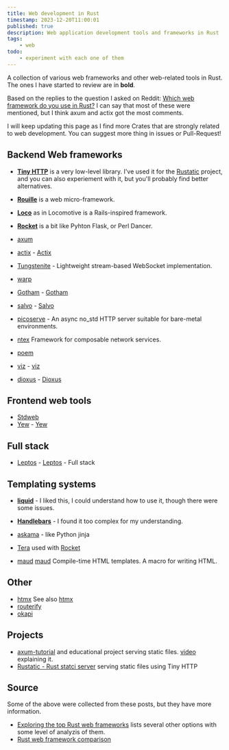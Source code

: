 ```yaml
---
title: Web development in Rust
timestamp: 2023-12-20T11:00:01
published: true
description: Web application development tools and frameworks in Rust
tags:
    - web
todo:
    - experiment with each one of them
---
```


A collection of various web frameworks and other web-related tools in Rust.  The ones I have started to review are in **bold**.

Based on the replies to the question I asked on Reddit: [Which web framework do you use in Rust?](https://www.reddit.com/r/rust/comments/18ogwtl/which_web_framework_do_you_use_in_rust/)
I can say that most of these were mentioned, but I think axum and actix got the most comments.

I will keep updating this page as I find more Crates that are strongly related to web development. You can suggest more thing in issues or Pull-Request!

## Backend Web frameworks

* **[Tiny HTTP](/tiny-http)** is a very low-level library. I've used it for the [Rustatic](https://rustatic.code-maven.com/) project, and you can also experiement with it, but you'll probably find better alternatives.
* **[Rouille](/rouille)** is a web micro-framework.
* **[Loco](/loco)** as in Locomotive is a Rails-inspired framework.
* **[Rocket](/rocket)** is a bit like Pyhton Flask, or Perl Dancer.

* [axum](https://crates.io/crates/axum)
* [actix](https://crates.io/crates/actix-web) - [Actix](https://actix.rs/)
* [Tungstenite](https://crates.io/crates/tungstenite) - Lightweight stream-based WebSocket implementation.
* [warp](https://crates.io/crates/warp)
* [Gotham](https://crates.io/crates/gotham) - [Gotham](https://gotham.rs/)
* [salvo](https://crates.io/crates/salvo) - [Salvo](https://salvo.rs/)
* [picoserve](https://crates.io/crates/picoserve) - An async no_std HTTP server suitable for bare-metal environments.
* [ntex](https://crates.io/crates/ntex) Framework for composable network services.
* [poem](https://crates.io/crates/poem)
* [viz](https://crates.io/crates/viz) - [viz](https://viz.rs/)
* [dioxus](https://crates.io/crates/dioxus) - [Dioxus](https://dioxuslabs.com/)

## Frontend web tools

* [Stdweb](https://crates.io/crates/stdweb)
* [Yew](https://crates.io/crates/yew) - [Yew](https://yew.rs/)


## Full stack

* [Leptos](https://crates.io/crates/leptos) - [Leptos](https://www.leptos.dev/) - Full stack

## Templating systems

* **[liquid](/slides/rust/liquid)** - I liked this, I could understand how to use it, though there were some issues.
* **[Handlebars](/slides/rust/handlebars)** - I found it too complex for my understanding.
* [askama](https://crates.io/crates/askama) - like Python jinja
* [Tera](https://crates.io/crates/tera) used with [Rocket](/rocket)

* [maud](https://crates.io/crates/maud)  [maud](https://maud.lambda.xyz/) Compile-time HTML templates. A macro for writing HTML.

## Other

* [htmx](https://crates.io/crates/htmx) See also [htmx](https://htmx.org/)
* [routerify](https://crates.io/crates/routerify)
* [okapi](https://crates.io/crates/okapi)


## Projects

* [axum-tutorial](https://github.com/GeauxEric/axum-tutorial) and educational project serving static files. [video](https://www.youtube.com/watch?v=WR0N9rfNC-Y) explaining it.
* [Rustatic - Rust statci server](https://rustatic.code-maven.com/) serving static files using Tiny HTTP


## Source

Some of the above were collected from these posts, but they have more information.

* [Exploring the top Rust web frameworks](https://blog.logrocket.com/top-rust-web-frameworks/) lists several other options with some level of analyzis of them.
* [Rust web framework comparison](https://github.com/flosse/rust-web-framework-comparison)


